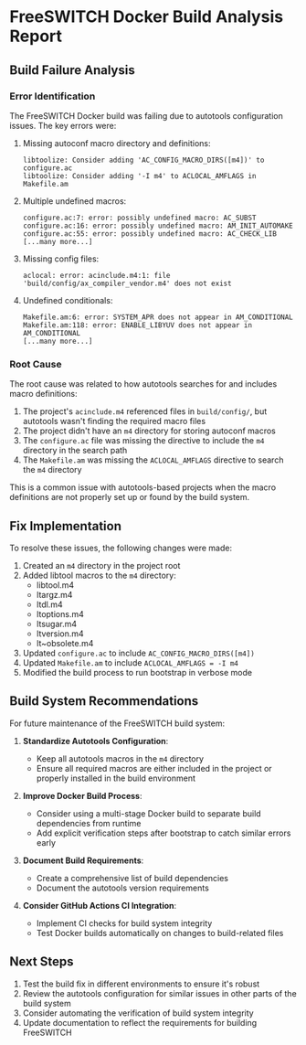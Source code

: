 # FreeSWITCH Docker Build Analysis Report

## Build Failure Analysis

### Error Identification

The FreeSWITCH Docker build was failing due to autotools configuration issues. The key errors were:

1. Missing autoconf macro directory and definitions:
   ```
   libtoolize: Consider adding 'AC_CONFIG_MACRO_DIRS([m4])' to configure.ac
   libtoolize: Consider adding '-I m4' to ACLOCAL_AMFLAGS in Makefile.am
   ```

2. Multiple undefined macros:
   ```
   configure.ac:7: error: possibly undefined macro: AC_SUBST
   configure.ac:16: error: possibly undefined macro: AM_INIT_AUTOMAKE
   configure.ac:55: error: possibly undefined macro: AC_CHECK_LIB
   [...many more...]
   ```

3. Missing config files:
   ```
   aclocal: error: acinclude.m4:1: file 'build/config/ax_compiler_vendor.m4' does not exist
   ```

4. Undefined conditionals:
   ```
   Makefile.am:6: error: SYSTEM_APR does not appear in AM_CONDITIONAL
   Makefile.am:118: error: ENABLE_LIBYUV does not appear in AM_CONDITIONAL
   [...many more...]
   ```

### Root Cause

The root cause was related to how autotools searches for and includes macro definitions:

1. The project's `acinclude.m4` referenced files in `build/config/`, but autotools wasn't finding the required macro files
2. The project didn't have an `m4` directory for storing autoconf macros
3. The `configure.ac` file was missing the directive to include the `m4` directory in the search path
4. The `Makefile.am` was missing the `ACLOCAL_AMFLAGS` directive to search the `m4` directory

This is a common issue with autotools-based projects when the macro definitions are not properly set up or found by the build system.

## Fix Implementation

To resolve these issues, the following changes were made:

1. Created an `m4` directory in the project root
2. Added libtool macros to the `m4` directory:
   - libtool.m4
   - ltargz.m4
   - ltdl.m4
   - ltoptions.m4
   - ltsugar.m4
   - ltversion.m4
   - lt~obsolete.m4
3. Updated `configure.ac` to include `AC_CONFIG_MACRO_DIRS([m4])`
4. Updated `Makefile.am` to include `ACLOCAL_AMFLAGS = -I m4`
5. Modified the build process to run bootstrap in verbose mode

## Build System Recommendations

For future maintenance of the FreeSWITCH build system:

1. **Standardize Autotools Configuration**:
   - Keep all autotools macros in the `m4` directory
   - Ensure all required macros are either included in the project or properly installed in the build environment

2. **Improve Docker Build Process**:
   - Consider using a multi-stage Docker build to separate build dependencies from runtime
   - Add explicit verification steps after bootstrap to catch similar errors early

3. **Document Build Requirements**:
   - Create a comprehensive list of build dependencies
   - Document the autotools version requirements

4. **Consider GitHub Actions CI Integration**:
   - Implement CI checks for build system integrity
   - Test Docker builds automatically on changes to build-related files

## Next Steps

1. Test the build fix in different environments to ensure it's robust
2. Review the autotools configuration for similar issues in other parts of the build system
3. Consider automating the verification of build system integrity
4. Update documentation to reflect the requirements for building FreeSWITCH